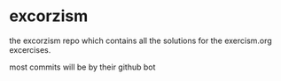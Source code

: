 # excorzism

the excorzism repo which contains all the solutions for the exercism.org excercises.

most commits will be by their github bot
